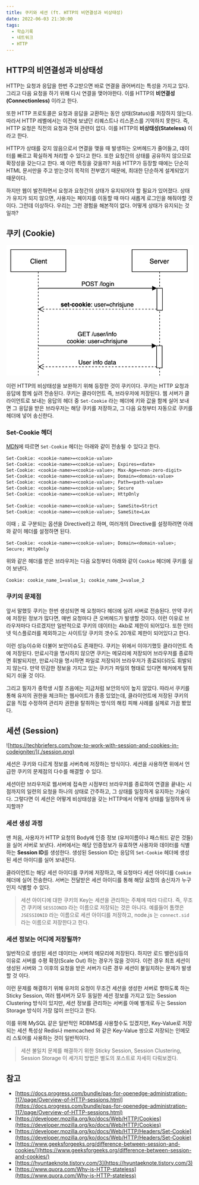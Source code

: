 ```yaml
---
title: 쿠키와 세션 (ft. HTTP의 비연결성과 비상태성)
date: 2022-06-03 21:30:00
tags:
  - 학습기록
  - 네트워크
  - HTTP
---
```


## HTTP의 비연결성과 비상태성

HTTP는 요청과 응답을 한번 주고받으면 바로 연결을 끊어버리는 특성을 가지고 있다. 그리고 다음 요청을 하기 위해 다시 연결을 맺어야한다. 이를 HTTP의 **비연결성(Connectionless)** 이라고 한다.

또한 HTTP 프로토콜은 요청과 응답을 교환하는 동안 상태(Status)를 저장하지 않는다. 따라서 HTTP 레벨에서는 이전에 보냈던 리퀘스트나 리스폰스를 기억하지 못한다. 즉, HTTP 요청은 직전의 요청과 전혀 관련이 없다. 이를 HTTP의 **비상태성(Stateless)** 이라고 한다.

HTTP가 상태를 갖지 않음으로서 연결을 맺을 때 발생하는 오버헤드가 줄어들고, 데이터를 빠르고 확실하게 처리할 수 있다고 한다. 또한 요청간의 상태를 공유하지 않으므로 확장성을 갖는다고 한다. 왜 이런 특징을 갖을까? 처음 HTTP가 등장할 때에는 단순히 HTML 문서만을 주고 받는것이 목적의 전부였기 때문에, 최대한 단순하게 설계되었기 때문이다.

하지만 웹이 발전하면서 요청과 요청간의 상태가 유지되어야 할 필요가 있어졌다. 상태가 유지가 되지 않으면, 사용자는 페이지를 이동할 때 마다 새롭게 로그인을 해줘야할 것 이다. 그런데 이상하다. 우리는 그런 경험을 해본적이 없다. 어떻게 상태가 유지되는 것 일까?

## 쿠키 (Cookie)

![](./cookie.png)

이런 HTTP의 비상태성을 보완하기 위해 등장한 것이 쿠키이다. 쿠키는 HTTP 요청과 응답에 함께 실려 전송된다. 쿠키는 클라이언트 즉, 브라우저에 저장된다. 웹 서버가 클라이언트로 보내는 응답의 헤더 중 `Set-Cookie` 라는 헤더에 키와 값을 함께 실어 보내면 그 응답을 받은 브라우저는 해당 쿠키를 저장하고, 그 다음 요청부터 자동으로 쿠키를 헤더에 넣어 송신한다.

### Set-Cookie 헤더

[MDN](https://developer.mozilla.org/ko/docs/Web/HTTP/Headers/Set-Cookie)에 따르면 `Set-Cookie` 헤더는 아래와 같이 전송될 수 있다고 한다.

```
Set-Cookie: <cookie-name>=<cookie-value>
Set-Cookie: <cookie-name>=<cookie-value>; Expires=<date>
Set-Cookie: <cookie-name>=<cookie-value>; Max-Age=<non-zero-digit>
Set-Cookie: <cookie-name>=<cookie-value>; Domain=<domain-value>
Set-Cookie: <cookie-name>=<cookie-value>; Path=<path-value>
Set-Cookie: <cookie-name>=<cookie-value>; Secure
Set-Cookie: <cookie-name>=<cookie-value>; HttpOnly

Set-Cookie: <cookie-name>=<cookie-value>; SameSite=Strict
Set-Cookie: <cookie-name>=<cookie-value>; SameSite=Lax
```

이때 `;` 로 구분되는 옵션을 Directive라고 하며, 여러개의 Directive를 설정하려면 아래와 같이 헤더를 설정하면 된다.

```
Set-Cookie: <cookie-name>=<cookie-value>; Domain=<domain-value>; Secure; HttpOnly
```

위와 같은 헤더를 받은 브라우저는 다음 요청부터 아래와 같이 `Cookie` 헤더에 쿠키를 실어 보낸다.

```
Cookie: cookie_name_1=value_1; cookie_name_2=value_2
```

### 쿠키의 문제점

앞서 말했듯 쿠키는 한번 생성되면 매 요청마다 헤더에 실려 서버로 전송된다. 만약 쿠키에 저장된 정보가 많다면, 매번 요청마다 큰 오버헤드가 발생할 것이다. 이런 이유로 브라우저마다 다르겠지만 일반적으로 쿠키의 데이터는 4kb로 제한이 되어있다. 또한 인터넷 익스플로러를 제외하고는 사이트당 쿠키의 갯수도 20개로 제한이 되어있다고 한다.

이런 성능이슈와 더불어 보안이슈도 존재한다. 쿠키는 위에서 이야기했듯 클라이언트 측에 저장된다. 만료시각을 명시하지 않으면 쿠키는 메모리에 저장되어 브라우저를 종료하면 휘발되지만, 만료시각을 명시하면 파일로 저장되어 브라우저가 종료되더라도 휘발되지 않는다. 만약 민감한 정보을 가지고 있는 쿠키가 파일의 형태로 있다면 해커에게 탈취되기 쉬울 것 이다.

그리고 필자가 중학생 시절 즈음에는 지금처럼 보안의식이 높지 않았다. 따라서 쿠키를 통해 유저의 권한을 체크하는 웹사이트가 종종 있었는데, 클라이언트에 저장된 쿠키의 값을 직접 수정하여 관리자 권한을 탈취하는 방식의 해킹 피해 사례를 실제로 가끔 봤었다.

## 세션 (Session)

![https://techbriefers.com/how-to-work-with-session-and-cookies-in-codeigniter/](./session.png)

세션은 쿠키와 다르게 정보를 서버측에 저장하는 방식이다. 세션을 사용하면 위에서 언급한 쿠키의 문제점의 다수를 해결할 수 있다.

세션이란 브라우저로 웹서버에 접속한 시점부터 브라우저를 종료하여 연결을 끝내는 시점까지의 일련의 요청을 하나의 상태로 간주하고, 그 상태를 일정하게 유지하는 기술이다. 그렇다면 이 세션은 어떻게 비상태성을 갖는 HTTP에서 어떻게 상태를 일정하게 유지할까?

### 세션 생성 과정

맨 처음, 사용자가 HTTP 요청의 Body에 인증 정보 (유저이름이나 패스워드 같은 것들) 을 실어 서버로 보낸다. 서버에서는 해당 인증정보가 유효하면 사용자와 데이터를 식별하는 **Session ID**를 생성한다. 생성된 Session ID는 응답의 `Set-Cookie` 헤더에 생성된 세션 아이디를 실어 보내진다.

클라이언트는 해당 세션 아이디를 쿠키에 저장하고, 매 요청마다 세션 아이디를 `Cookie` 헤더에 실어 전송한다. 서버는 전달받은 세션 아이디를 통해 해당 요청의 송신자가 누구인지 식별할 수 있다.

> 세션 아이디에 대한 쿠키의 Key는 세션을 관리하는 주체에 따라 다르다. 즉, 무조건 쿠키에 `SESSIONID` 라는 이름으로 저장되는 것은 아니다. 예를들어 톰캣은 `JSESSIONID` 라는 이름으로 세션 아이디를 저장하고, node.js 는 `connect.sid` 라는 이름으로 저장한다고 한다.

### 세션 정보는 어디에 저장될까?

일반적으로 생성된 세션 데이터는 서버의 메모리에 저장된다. 하지만 로드 밸런싱등의 이유로 서버를 수평 확장(Scale Out) 하는 경우가 많을 것이다. 이런 경우 최초 세션이 생성된 서버와 그 이후의 요청을 받은 서버가 다른 경우 세션이 불일치하는 문제가 발생할 것 이다.

이런 문제를 해결하기 위해 유저의 요청이 무조건 세션을 생성한 서버로 향하도록 하는 Sticky Session, 여러 웹서버가 모두 동일한 세션 정보를 가지고 있는 Session Clustering 방식이 있지만, 세션 정보를 관리하는 서버를 아예 별개로 두는 Session Storage 방식이 가장 많이 쓰인다고 한다.

이를 위해 MySQL 같은 일반적인 RDBMS를 사용할수도 있겠지만, Key-Value로 저장되는 세션 특성상 Redis나 memcached 와 같은 Key-Value 쌍으로 저장되는 인메모리 스토어를 사용하는 것이 일반적이다.

> 세션 불일치 문제를 해결하기 위한 Sticky Session, Session Clustering, Session Storage 이 세가지 방법은 별도의 포스트로 자세히 다뤄보겠다.

## 참고

- [https://docs.progress.com/bundle/pas-for-openedge-administration-117/page/Overview-of-HTTP-sessions.html](https://docs.progress.com/bundle/pas-for-openedge-administration-117/page/Overview-of-HTTP-sessions.html)
- [https://developer.mozilla.org/ko/docs/Web/HTTP/Cookies](https://developer.mozilla.org/ko/docs/Web/HTTP/Cookies)
- [https://developer.mozilla.org/ko/docs/Web/HTTP/Headers/Set-Cookie](https://developer.mozilla.org/ko/docs/Web/HTTP/Headers/Set-Cookie)
- [https://www.geeksforgeeks.org/difference-between-session-and-cookies/](https://www.geeksforgeeks.org/difference-between-session-and-cookies/)
- [https://hyuntaeknote.tistory.com/3](https://hyuntaeknote.tistory.com/3)
- [https://www.quora.com/Why-is-HTTP-stateless](https://www.quora.com/Why-is-HTTP-stateless)
